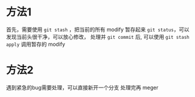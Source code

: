 # 方法1
首先，需要使用 `git stash` ，把当前的所有 modify 暂存起来
`git status`，可以发现当前头很干净，可以放心修改，
处理并 `git commit` 后, 可以使用 `git stash apply` 调用暂存的 modify 

# 方法2
遇到紧急的bug需要处理，可以直接新开一个分支
处理完再 meger